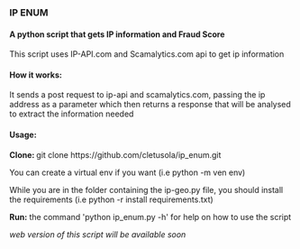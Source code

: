 <h3> IP ENUM </h3>

<h4> A python script that gets IP information and Fraud Score </h4>

<p> This script uses IP-API.com and Scamalytics.com api to get ip information </p>

<h4>How it works: </h4>
<p>It sends a post request to ip-api and scamalytics.com, passing the ip address as a parameter which then returns a response that will be analysed to extract the information needed</p>

<h4>Usage: </h4>
<p><b>Clone: </b> git clone https://github.com/cletusola/ip_enum.git </p>
<p>You can create a virtual env if you want (i.e python -m ven env)</p>
<p>While you are in the folder containing the ip-geo.py file, you should install the requirements (i.e python -r install requirements.txt)</p>
<p><b>Run:</b> the command 'python ip_enum.py -h' for help on how to use the script</p>

<p><i>web version of this script will be available soon</i></p>